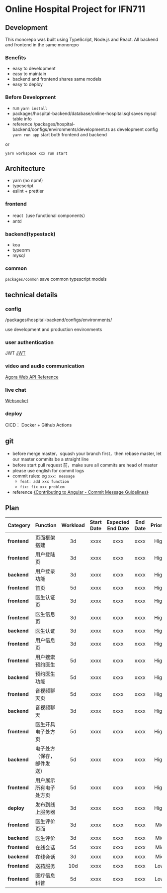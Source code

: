 # Online Hospital Project for IFN711

## Development
This monorepo was built using TypeScript, Node.js and React.
All backend and frontend in the same monorepo

### Benefits
* easy to development
* easy to maintain
* backend and frontend shares same models
* easy to deploy

### Before Development  
* run `yarn install` 
* packages/hospital-backend/database/online-hospital.sql saves mysql table info
* reference /packages/hospital-backend/configs/environments/development.ts as development config
`yarn run app` start both frontend and backend

or
 
```
yarn workspace xxx run start
```
## Architecture

* yarn (no npm!)
* typescript
* eslint + prettier
  
### frontend
* react（use functional components）
* antd
  
### backend(typestack)
* koa
* typeorm
* mysql
### common
 `packages/common` save common typescript models

## technical details
### config
/packages/hospital-backend/configs/environments/

use development and production environments
### user authentication
JWT
[JWT](https://zhuanlan.zhihu.com/p/158186278?from_voters_page=true)

### video and audio communication
[Agora Web API Reference](https://docs.agora.io/cn/faq/API%20Reference/web/index.html)

### live chat
[Websocket](https://developer.mozilla.org/zh-CN/docs/Web/API/WebSocket)

### deploy
CICD： Docker + Github Actions

## git
* before merge master，squash your branch first，then rebase master, let our master commits be a straight line
* before start pull request 前，make sure all commits are head of master
* please use english for commit logs
* commit rules: eg `xxx: message`
    * `feat: add xxx function`
    * `fix: fix xxx problem`
* reference [《Contributing to Angular - Commit Message Guidelines》](https://github.com/angular/angular/blob/master/CONTRIBUTING.md#-commit-message-guidelines)

## Plan

| Category | Function | Workload | Start Date | Expected End Date | End Date  | Priority | Done
| :-- | :-- | :--: | :--: | :--: | :--: | :--: | :--: |
| **frontend** | 页面框架搭建 | 3d | xxxx | xxxx | xxxx | High | No |
| **frontend** | 用户登陆页 | 3d | xxxx | xxxx | xxxx | High | No |
| **backend** | 用户登录功能 | 3d | xxxx | xxxx | xxxx | High | No |
| **frontend** | 首页 | 5d | xxxx | xxxx | xxxx | High | No |
| **frontend** | 医生认证页 | 3d | xxxx | xxxx | xxxx | High | No |
| **frontend** | 医生信息页 | 3d | xxxx | xxxx | xxxx | High | No |
| **backend** | 医生认证 | 3d | xxxx | xxxx | xxxx | High | No |
| **frontend** | 用户信息页 | 3d | xxxx | xxxx | xxxx | High | No |
| **frontend** | 用户搜索预约医生 | 5d | xxxx | xxxx | xxxx | High | No |
| **backend** | 预约医生功能 | 5d | xxxx | xxxx | xxxx | High | No |
| **frontend** | 音视频聊天页 | 5d | xxxx | xxxx | xxxx | High | No |
| **backend** | 音视频聊天 | 3d | xxxx | xxxx | xxxx | High | No |
| **frontend** | 医生开具电子处方页 | 5d | xxxx | xxxx | xxxx | High | No |
| **backend** | 电子处方（保存，邮件发送） | 5d | xxxx | xxxx | xxxx | High | No |
| **frontend** | 用户展示所有电子处方页 | 5d | xxxx | xxxx | xxxx | High | No |
| **deploy** | 发布到线上服务器 | 3d | xxxx | xxxx | xxxx | High | No |
| **frontend** | 医生评价页面 | 3d | xxxx | xxxx | xxxx | Mid | No |
| **backend** | 医生评价 | 3d | xxxx | xxxx | xxxx | Mid | No |
| **frontend** | 在线会话 | 5d | xxxx | xxxx | xxxx | Mid | No |
| **backend** | 在线会话 | 3d | xxxx | xxxx | xxxx | Mid | No |
| **frontend** | 送药服务 | 10d | xxxx | xxxx | xxxx | Low | No |
| **frontend** | 医疗信息科普 | 5d | xxxx | xxxx | xxxx | Low | No |


